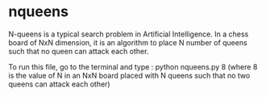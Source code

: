 # nqueens
N-queens is a typical search problem in Artificial Intelligence. In a chess board of NxN dimension, it is an algorithm to place N number of queens such that no queen can attack each other.

To run this file, go to the terminal and type :
python nqueens.py 8
(where 8 is the value of N in an NxN board placed with N queens such that no two queens can attack each other)
